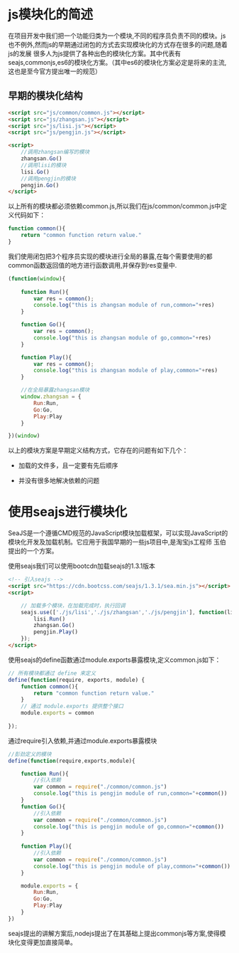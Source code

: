 # js模块化的简述

在项目开发中我们把一个功能归类为一个模块,不同的程序员负责不同的模块。js也不例外,然而js的早期通过闭包的方式去实现模块化的方式存在很多的问题,随着js的发展
很多人为js提供了各种出色的模块化方案。其中代表有seajs,commonjs,es6的模块化方案。（其中es6的模块化方案必定是将来的主流,这也是至今官方提出唯一的规范）

## 早期的模块化结构

```html
<script src="js/common/common.js"></script>
<script src="js/zhangsan.js"></script>
<script src="js/lisi.js"></script>
<script src="js/pengjin.js"></script>

<script>
    //调用zhangsan编写的模块
    zhangsan.Go()
    //调用lisi的模块
    lisi.Go()
    //调用pengjin的模块
    pengjin.Go()
</script>
```

以上所有的模块都必须依赖common.js,所以我们在js/common/common.js中定义代码如下：

```javascript
function common(){
    return "common function return value."
}
```

我们使用闭包把3个程序员实现的模块进行全局的暴露,在每个需要使用的都common函数返回值的地方进行函数调用,并保存到res变量中.

```javascript
(function(window){
    
    function Run(){
        var res = common();
        console.log("this is zhangsan module of run,common="+res)
    }

    function Go(){
        var res = common();
        console.log("this is zhangsan module of go,common="+res)
    }

    function Play(){
        var res = common();
        console.log("this is zhangsan module of play,common="+res)
    }

    //在全局暴露zhangsan模块
    window.zhangsan = {
        Run:Run,
        Go:Go,
        Play:Play 
    }

})(window)
```

以上的模块方案是早期定义结构方式，它存在的问题有如下几个：

* 加载的文件多，且一定要有先后顺序

* 并没有很多地解决依赖的问题


# 使用seajs进行模块化

SeaJS是一个遵循CMD规范的JavaScript模块加载框架，可以实现JavaScript的模块化开发及加载机制。它应用于我国早期的一些js项目中,是淘宝js工程师
玉伯提出的一个方案。

使用seajs我们可以使用bootcdn加载seajs的1.3.1版本

```html
<!-- 引入seajs -->
<script src="https://cdn.bootcss.com/seajs/1.3.1/sea.min.js"></script>
<script>

    // 加载多个模块，在加载完成时，执行回调
    seajs.use(['./js/lisi','./js/zhangsan','./js/pengjin'], function(lisi,zhangsan,pengjin) {
        lisi.Run()
        zhangsan.Go()
        pengjin.Play()
    });
</script>
```

使用seajs的define函数通过module.exports暴露模块,定义common.js如下：

```javascript
// 所有模块都通过 define 来定义
define(function(require, exports, module) {
    function common(){
        return "common function return value."
    }
    // 通过 module.exports 提供整个接口
    module.exports = common
  
});
```

通过require引入依赖,并通过module.exports暴露模块

```javascript
//彭劲定义的模块
define(function(require,exports,module){

    function Run(){
        //引入依赖
        var common = require("./common/common.js")
        console.log("this is pengjin module of run,common="+common())
    }
    function Go(){
        //引入依赖
        var common = require("./common/common.js")
        console.log("this is pengjin module of go,common="+common())
    }
    
    function Play(){
        //引入依赖
        var common = require("./common/common.js")
        console.log("this is pengjin module of play,common="+common())
    }

    module.exports = {
        Run:Run,
        Go:Go,
        Play:Play 
    }
})
```

seajs提出的讲解方案后,nodejs提出了在其基础上提出commonjs等方案,使得模块化变得更加直接简单。



